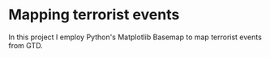# Mapping terrorist events
In this project I employ Python's Matplotlib Basemap to map terrorist events from GTD.
